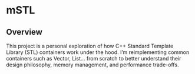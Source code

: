 # mSTL
## Overview
This project is a personal exploration of how C++ Standard Template Library (STL) containers work under the hood.
I’m reimplementing common containers such as Vector, List... from scratch to better understand 
their design philosophy, memory management, and performance trade-offs.
